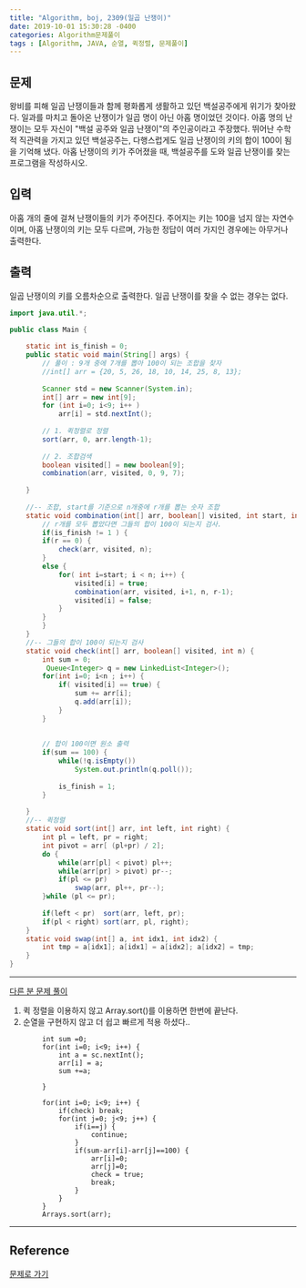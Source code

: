 ```yaml
---
title: "Algorithm, boj, 2309(일곱 난쟁이)"
date: 2019-10-01 15:30:28 -0400
categories: Algorithm문제풀이
tags : [Algorithm, JAVA, 순열, 퀵정렬, 문제풀이]
---
```

## 문제 
 왕비를 피해 일곱 난쟁이들과 함께 평화롭게 생활하고 있던 백설공주에게 위기가 찾아왔다. 일과를 마치고 돌아온 난쟁이가 일곱 명이 아닌 아홉 명이었던 것이다.
아홉 명의 난쟁이는 모두 자신이 "백설 공주와 일곱 난쟁이"의 주인공이라고 주장했다. 뛰어난 수학적 직관력을 가지고 있던 백설공주는, 다행스럽게도 일곱 난쟁이의 키의 합이 100이 됨을 기억해 냈다.
아홉 난쟁이의 키가 주어졌을 때, 백설공주를 도와 일곱 난쟁이를 찾는 프로그램을 작성하시오.

## 입력
아홉 개의 줄에 걸쳐 난쟁이들의 키가 주어진다. 주어지는 키는 100을 넘지 않는 자연수이며, 아홉 난쟁이의 키는 모두 다르며, 가능한 정답이 여러 가지인 경우에는 아무거나 출력한다.

## 출력
일곱 난쟁이의 키를 오름차순으로 출력한다. 일곱 난쟁이를 찾을 수 없는 경우는 없다.

```java
import java.util.*;

public class Main {
	
	static int is_finish = 0;
	public static void main(String[] args) {
		// 풀이 : 9개 중에 7개를 뽑아 100이 되는 조합을 찾자
		//int[] arr = {20, 5, 26, 18, 10, 14, 25, 8, 13};
		
		Scanner std = new Scanner(System.in);
		int[] arr = new int[9];
		for (int i=0; i<9; i++ )
			arr[i] = std.nextInt();
		
		// 1. 퀵정렬로 정렬
		sort(arr, 0, arr.length-1);
		
		// 2. 조합검색
		boolean visited[] = new boolean[9];
		combination(arr, visited, 0, 9, 7);
		
	}
	
	//-- 조합, start를 기준으로 n개중에 r개를 뽑는 숫자 조합
	static void combination(int[] arr, boolean[] visited, int start, int n, int r) {
		// r개를 모두 뽑았다면 그들의 합이 100이 되는지 검사.
		if(is_finish != 1 ) {
		if(r == 0) {
			check(arr, visited, n);
		}
		else {
			for( int i=start; i < n; i++) {
				visited[i] = true;
				combination(arr, visited, i+1, n, r-1);
				visited[i] = false;
			}
		}
		}
	}
	//-- 그들의 합이 100이 되는지 검사
	static void check(int[] arr, boolean[] visited, int n) {
		int sum = 0;
		 Queue<Integer> q = new LinkedList<Integer>();
		for(int i=0; i<n ; i++) {
			if( visited[i] == true) {
				sum += arr[i];
				q.add(arr[i]);
			}
		}
		
		
		// 합이 100이면 원소 출력
		if(sum == 100) {
			while(!q.isEmpty())
				System.out.println(q.poll());
			
			is_finish = 1;
		}	
		
	}
	//-- 퀵정렬
	static void sort(int[] arr, int left, int right) {
		int pl = left, pr = right;
		int pivot = arr[ (pl+pr) / 2];
		do {
			while(arr[pl] < pivot) pl++;
			while(arr[pr] > pivot) pr--;
			if(pl <= pr)
				swap(arr, pl++, pr--);
		}while (pl <= pr);
		
		if(left < pr)  sort(arr, left, pr);
		if(pl < right) sort(arr, pl, right);
	}
	static void swap(int[] a, int idx1, int idx2) {
		int tmp = a[idx1]; a[idx1] = a[idx2]; a[idx2] = tmp;
	}
}
```
---
[다른 분 문제 풀이](https://oper6210.tistory.com/135)
1. 퀵 정렬을 이용하지 않고 Array.sort()를 이용하면 한번에 끝난다.
2. 순열을 구현하지 않고 더 쉽고 빠르게 적용 하셨다..
```
		int sum =0;
		for(int i=0; i<9; i++) {
			int a = sc.nextInt();
			arr[i] = a;
			sum +=a;
			
		}
		
		for(int i=0; i<9; i++) {
			if(check) break;
			for(int j=0; j<9; j++) {
				if(i==j) {
					continue;
				}
				if(sum-arr[i]-arr[j]==100) {
					arr[i]=0;
					arr[j]=0;
					check = true;
					break;
				}
			}
		}
		Arrays.sort(arr);
```


---
## Reference 
[문제로 가기](https://www.acmicpc.net/problem/2309)
